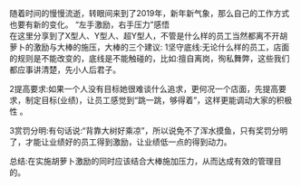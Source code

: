 随着时间的慢慢流逝，转眼间来到了2019年，新年新气象，那么自己的工作方式也要有新的变化。
“左手激励，右手压力”感悟  
在这里分享到了X型人、Y型人、超Y型人，不管是什么样的员工当然都离不开胡萝卜的激励与大棒的施压，大棒的三个建议:
1坚守底线:无论什么样的员工，店面的规则是不能改变的，底线是不能触碰的，比如:擅自离岗，徇私舞弊，这些我们都应事讲清楚，先小人后君子。

2提高要求:如果一个人没有目标她很难谈什么追求，更何况一个店面，先提高要求，制定目标(业绩)，让员工感觉到“跳一跳，够得着”，这样更能调动大家的积极性 。

3赏罚分明:有句话说:“背靠大树好乘凉”，所以说免不了浑水摸鱼，只有奖罚分明了，才能让业绩好的员工得到激励，让业绩低一点的得到动力。

总结:在实施胡萝卜激励的同时应该结合大棒施加压力，从而达成有效的管理目的。
